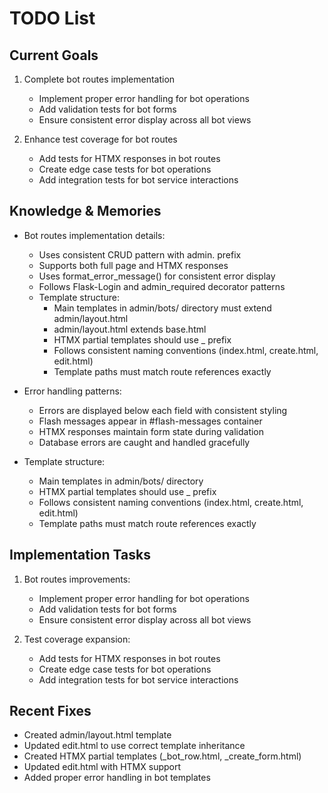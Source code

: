 # TODO List

## Current Goals
1. Complete bot routes implementation
   - Implement proper error handling for bot operations
   - Add validation tests for bot forms
   - Ensure consistent error display across all bot views

2. Enhance test coverage for bot routes
   - Add tests for HTMX responses in bot routes
   - Create edge case tests for bot operations
   - Add integration tests for bot service interactions

## Knowledge & Memories
- Bot routes implementation details:
  * Uses consistent CRUD pattern with admin. prefix
  * Supports both full page and HTMX responses
  * Uses format_error_message() for consistent error display
  * Follows Flask-Login and admin_required decorator patterns
  * Template structure:
    * Main templates in admin/bots/ directory must extend admin/layout.html
    * admin/layout.html extends base.html
    * HTMX partial templates should use _ prefix
    * Follows consistent naming conventions (index.html, create.html, edit.html)
    * Template paths must match route references exactly

- Error handling patterns:
  * Errors are displayed below each field with consistent styling
  * Flash messages appear in #flash-messages container
  * HTMX responses maintain form state during validation
  * Database errors are caught and handled gracefully

- Template structure:
  * Main templates in admin/bots/ directory
  * HTMX partial templates should use _ prefix
  * Follows consistent naming conventions (index.html, create.html, edit.html)
  * Template paths must match route references exactly

## Implementation Tasks
1. Bot routes improvements:
   - Implement proper error handling for bot operations
   - Add validation tests for bot forms
   - Ensure consistent error display across all bot views

2. Test coverage expansion:
   - Add tests for HTMX responses in bot routes
   - Create edge case tests for bot operations
   - Add integration tests for bot service interactions

## Recent Fixes
- Created admin/layout.html template
- Updated edit.html to use correct template inheritance
- Created HTMX partial templates (_bot_row.html, _create_form.html)
- Updated edit.html with HTMX support
- Added proper error handling in bot templates

